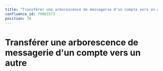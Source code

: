 ```yaml
---
title: "Transférer une arborescence de messagerie d'un compte vers un autre"
confluence_id: 79863573
position: 78
---
```

# Transférer une arborescence de messagerie d'un compte vers un autre


